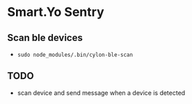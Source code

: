 # Smart.Yo Sentry


## Scan ble devices

- `sudo node_modules/.bin/cylon-ble-scan`


## TODO

- scan device and send message when a device is detected

